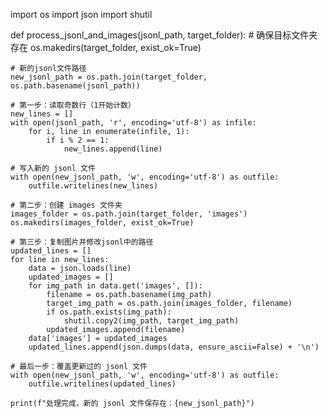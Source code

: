 import os
import json
import shutil

def process_jsonl_and_images(jsonl_path, target_folder):
    # 确保目标文件夹存在
    os.makedirs(target_folder, exist_ok=True)
    
    # 新的jsonl文件路径
    new_jsonl_path = os.path.join(target_folder, os.path.basename(jsonl_path))
    
    # 第一步：读取奇数行（1开始计数）
    new_lines = []
    with open(jsonl_path, 'r', encoding='utf-8') as infile:
        for i, line in enumerate(infile, 1):
            if i % 2 == 1:
                new_lines.append(line)

    # 写入新的 jsonl 文件
    with open(new_jsonl_path, 'w', encoding='utf-8') as outfile:
        outfile.writelines(new_lines)
    
    # 第二步：创建 images 文件夹
    images_folder = os.path.join(target_folder, 'images')
    os.makedirs(images_folder, exist_ok=True)
    
    # 第三步：复制图片并修改jsonl中的路径
    updated_lines = []
    for line in new_lines:
        data = json.loads(line)
        updated_images = []
        for img_path in data.get('images', []):
            filename = os.path.basename(img_path)
            target_img_path = os.path.join(images_folder, filename)
            if os.path.exists(img_path):
                shutil.copy2(img_path, target_img_path)
            updated_images.append(filename)
        data['images'] = updated_images
        updated_lines.append(json.dumps(data, ensure_ascii=False) + '\n')
    
    # 最后一步：覆盖更新过的 jsonl 文件
    with open(new_jsonl_path, 'w', encoding='utf-8') as outfile:
        outfile.writelines(updated_lines)

    print(f"处理完成，新的 jsonl 文件保存在：{new_jsonl_path}")

